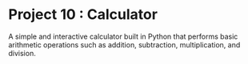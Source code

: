 # Project 10 : Calculator
A simple and interactive calculator built in Python that performs basic arithmetic operations such as addition, subtraction, multiplication, and division.